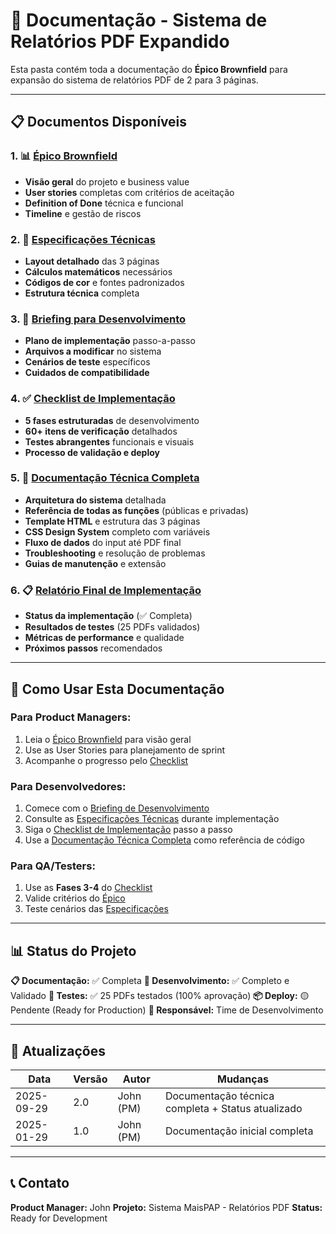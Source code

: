 # 📁 Documentação - Sistema de Relatórios PDF Expandido

Esta pasta contém toda a documentação do **Épico Brownfield** para expansão do sistema de relatórios PDF de 2 para 3 páginas.

---

## 📋 Documentos Disponíveis

### 1. 📊 [Épico Brownfield](./epico-relatorios-pdf.md)
- **Visão geral** do projeto e business value
- **User stories** completas com critérios de aceitação
- **Definition of Done** técnica e funcional
- **Timeline** e gestão de riscos

### 2. 🔧 [Especificações Técnicas](./especificacoes-tecnicas.md)
- **Layout detalhado** das 3 páginas
- **Cálculos matemáticos** necessários
- **Códigos de cor** e fontes padronizados
- **Estrutura técnica** completa

### 3. 🚀 [Briefing para Desenvolvimento](./briefing-desenvolvimento.md)
- **Plano de implementação** passo-a-passo
- **Arquivos a modificar** no sistema
- **Cenários de teste** específicos
- **Cuidados de compatibilidade**

### 4. ✅ [Checklist de Implementação](./checklist-implementacao.md)
- **5 fases estruturadas** de desenvolvimento
- **60+ itens de verificação** detalhados
- **Testes abrangentes** funcionais e visuais
- **Processo de validação e deploy**

### 5. 📘 [Documentação Técnica Completa](./gerador-pdf-documentacao.md)
- **Arquitetura do sistema** detalhada
- **Referência de todas as funções** (públicas e privadas)
- **Template HTML** e estrutura das 3 páginas
- **CSS Design System** completo com variáveis
- **Fluxo de dados** do input até PDF final
- **Troubleshooting** e resolução de problemas
- **Guias de manutenção** e extensão

### 6. 📋 [Relatório Final de Implementação](./relatorio-final-implementacao-pdf.md)
- **Status da implementação** (✅ Completa)
- **Resultados de testes** (25 PDFs validados)
- **Métricas de performance** e qualidade
- **Próximos passos** recomendados

---

## 🎯 Como Usar Esta Documentação

### Para **Product Managers:**
1. Leia o [Épico Brownfield](./epico-relatorios-pdf.md) para visão geral
2. Use as User Stories para planejamento de sprint
3. Acompanhe o progresso pelo [Checklist](./checklist-implementacao.md)

### Para **Desenvolvedores:**
1. Comece com o [Briefing de Desenvolvimento](./briefing-desenvolvimento.md)
2. Consulte as [Especificações Técnicas](./especificacoes-tecnicas.md) durante implementação
3. Siga o [Checklist de Implementação](./checklist-implementacao.md) passo a passo
4. Use a [Documentação Técnica Completa](./gerador-pdf-documentacao.md) como referência de código

### Para **QA/Testers:**
1. Use as **Fases 3-4** do [Checklist](./checklist-implementacao.md)
2. Valide critérios do [Épico](./epico-relatorios-pdf.md)
3. Teste cenários das [Especificações](./especificacoes-tecnicas.md)

---

## 📊 Status do Projeto

**📋 Documentação:** ✅ Completa
**🚀 Desenvolvimento:** ✅ Completo e Validado
**🧪 Testes:** ✅ 25 PDFs testados (100% aprovação)
**📦 Deploy:** 🟡 Pendente (Ready for Production)
**👥 Responsável:** Time de Desenvolvimento

---

## 🔄 Atualizações

| Data | Versão | Autor | Mudanças |
|------|--------|-------|----------|
| 2025-09-29 | 2.0 | John (PM) | Documentação técnica completa + Status atualizado |
| 2025-01-29 | 1.0 | John (PM) | Documentação inicial completa |

---

## 📞 Contato

**Product Manager:** John
**Projeto:** Sistema MaisPAP - Relatórios PDF
**Status:** Ready for Development
